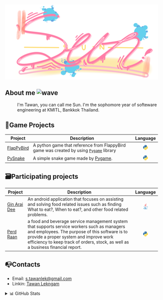![github-banner](https://github.com/TawanLekngam/TawanLekngam/blob/main/Assets/Tawan_NameArt.png?raw=true)





## About me <img src="https://raw.githubusercontent.com/MartinHeinz/MartinHeinz/master/wave.gif" alt="wave" width="30px">

<dir>I'm Tawan, you can call me Sun. I'm the sophomore year of softeware engineering at KMITL, Bankkok Thailand.</dir>


## 🎲Game Projects
|Project|Description|Language|
|---|---|---|
|[FlapPyBird](https://github.com/TawanLekngam/FlappyBird)|A python game that reference from FlappyBird game was created by using [``Pygame``](https://www.pygame.org/news) library|[<center><img src="https://raw.githubusercontent.com/devicons/devicon/master/icons/python/python-original.svg" alt="python" width="20" height="20" title="Python" />](https://www.python.org/)|
|[PySnake](https://github.com/TawanLekngam/PySnake)|A simple snake game made by [Pygame](https://www.pygame.org/news).|<center>[<img src="https://raw.githubusercontent.com/devicons/devicon/master/icons/python/python-original.svg" alt="python" width="20" height="20" title="Python"/>](https://www.python.org/)|


## 🗃Participating projects
|Project|Description|Language|
|---|---|---|
|[Gin Arai Dee](https://github.com/deeckn/GIN-ARAI-DEE)|An android application that focuses on assisting and solving food related issues such as finding What to eat?, When to eat?, and other food related problems.|<center>[<img src="https://raw.githubusercontent.com/devicons/devicon/master/icons/java/java-original.svg" alt="java" width="20" height="20" title="Java"/>](https://dev.java/)|
|[Perd Raan](https://github.com/TawanLekngam/SEP_Project)|a food and beverage service management system that supports service workers such as managers and employees. The purpose of this software is to provide a proper system and improve work efficiency to keep track of orders, stock, as well as a business financial report.|<center>[<img src="https://raw.githubusercontent.com/devicons/devicon/master/icons/python/python-original.svg" alt="python" width="20" height="20" title="Python"/>](https://www.python.org/)|


## 📭Contacts
+ Email: s.tawanlek@gmail.com
+ Linkin: [Tawan Lekngam](https://www.linkedin.com/in/tawan-lekngam-5341ab233/)

<details>
  <summary>📊 GitHub Stats</summary>

  <img align="left" alt="S.GitHub Stats" src="https://github-readme-stats.vercel.app/api?username=tawanlekngam&show_icons=true&theme=dark&hide_border=true" />

</details>
